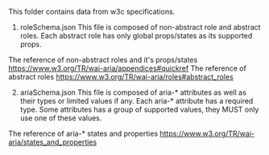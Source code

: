 This folder contains data from w3c specifications.

1. roleSchema.json
  This file is composed of non-abstract role and abstract roles.
  Each abstract role has only global props/states as its supported props.

  The reference of non-abstract roles and it's props/states https://www.w3.org/TR/wai-aria/appendices#quickref
  The reference of abstract roles https://www.w3.org/TR/wai-aria/roles#abstract_roles

2. ariaSchema.json
  This file is composed of aria-* attributes as well as their types or limited values if any.
  Each aria-* attribute has a required type.
  Some attributes has a group of supported values, they MUST only use one of these values.

  The reference of aria-* states and properties https://www.w3.org/TR/wai-aria/states_and_properties
